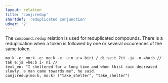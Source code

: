 ```yaml
---
layout: relation
title: 'conj:redup'
shortdef: 'reduplicated conjunction'
udver: '2'
---
```


The `compound:redup` relation is used for reduplicated compounds. There is a reduplication when a token is followed by one or several occurences of the same token. 

~~~ sdparse
moːk -eː moːk -eː moːk -eː uːn uː= biri / diːseːt ʔit -ja -n =hoːb // tak eːja =heːb i- ni //
text_en: "I sheltered for a long time and when thist rain decreased slowly, a man came towards me", he said.
conj:redup(moːk, moːk) ("take_shelter", "take_shelter")
~~~

<!-- Interlanguage links updated Po lis 14 15:35:18 CET 2022 -->
